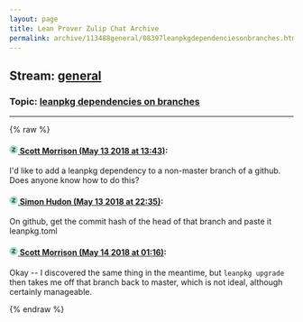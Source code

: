```yaml
---
layout: page
title: Lean Prover Zulip Chat Archive 
permalink: archive/113488general/08397leanpkgdependenciesonbranches.html
---
```


## Stream: [general](index.html)
### Topic: [leanpkg dependencies on branches](08397leanpkgdependenciesonbranches.html)

---


{% raw %}
#### [![Click to go to Zulip](../../assets/img/zulip2.png) Scott Morrison (May 13 2018 at 13:43)](https://leanprover.zulipchat.com/#narrow/stream/113488-general/topic/leanpkg%20dependencies%20on%20branches/near/126495443):
I'd like to add a leanpkg dependency to a non-master branch of a github. Does anyone know how to do this?

#### [![Click to go to Zulip](../../assets/img/zulip2.png) Simon Hudon (May 13 2018 at 22:35)](https://leanprover.zulipchat.com/#narrow/stream/113488-general/topic/leanpkg%20dependencies%20on%20branches/near/126508892):
On github, get the commit hash of the head of that branch and paste it leanpkg.toml

#### [![Click to go to Zulip](../../assets/img/zulip2.png) Scott Morrison (May 14 2018 at 01:16)](https://leanprover.zulipchat.com/#narrow/stream/113488-general/topic/leanpkg%20dependencies%20on%20branches/near/126513243):
Okay -- I discovered the same thing in the meantime, but `leanpkg upgrade` then takes me off that branch back to master, which is not ideal, although certainly manageable.


{% endraw %}
